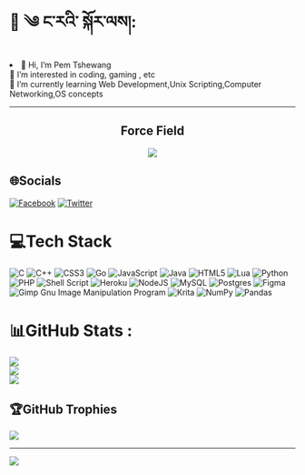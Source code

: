 # 💫 ༄ ང་རའི་ སྐོར་ལས།:

<li>👋 Hi, I’m Pem Tshewang</li>
👀 I’m interested in coding, gaming , etc
<br>
🌱 I’m currently learning Web Development,Unix Scripting,Computer Networking,OS concepts

---

<h2 align='center'>Force Field</h2>

<p align='center'><img src='https://quotes-github-readme.vercel.app/api?type=horizontal&theme=tokyonight'></p>

## 🌐Socials
[![Facebook](https://img.shields.io/badge/Facebook-%231877F2.svg?logo=Facebook&logoColor=white)](https://facebook.com/PemTshewang) [![Twitter](https://img.shields.io/badge/Twitter-%231DA1F2.svg?logo=Twitter&logoColor=white)](https://twitter.com/pemtshewang_4) 

# 💻Tech Stack
![C](https://img.shields.io/badge/c-%2300599C.svg?style=for-the-badge&logo=c&logoColor=white) <!--![C#](https://img.shields.io/badge/c%23-%23239120.svg?style=for-the-badge&logo=c-sharp&logoColor=white)--> ![C++](https://img.shields.io/badge/c++-%2300599C.svg?style=for-the-badge&logo=c%2B%2B&logoColor=white) ![CSS3](https://img.shields.io/badge/css3-%231572B6.svg?style=for-the-badge&logo=css3&logoColor=white) ![Go](https://img.shields.io/badge/go-%2300ADD8.svg?style=for-the-badge&logo=go&logoColor=white) ![JavaScript](https://img.shields.io/badge/javascript-%23323330.svg?style=for-the-badge&logo=javascript&logoColor=%23F7DF1E) ![Java](https://img.shields.io/badge/java-%23ED8B00.svg?style=for-the-badge&logo=java&logoColor=white) ![HTML5](https://img.shields.io/badge/html5-%23E34F26.svg?style=for-the-badge&logo=html5&logoColor=white) ![Lua](https://img.shields.io/badge/lua-%232C2D72.svg?style=for-the-badge&logo=lua&logoColor=white) ![Python](https://img.shields.io/badge/python-3670A0?style=for-the-badge&logo=python&logoColor=ffdd54) ![PHP](https://img.shields.io/badge/php-%23777BB4.svg?style=for-the-badge&logo=php&logoColor=white) <!--![Rust](https://img.shields.io/badge/rust-%23000000.svg?style=for-the-badge&logo=rust&logoColor=white)--> ![Shell Script](https://img.shields.io/badge/shell_script-%23121011.svg?style=for-the-badge&logo=gnu-bash&logoColor=white) <!--![TypeScript](https://img.shields.io/badge/typescript-%23007ACC.svg?style=for-the-badge&logo=typescript&logoColor=white)--> ![Heroku](https://img.shields.io/badge/heroku-%23430098.svg?style=for-the-badge&logo=heroku&logoColor=white) <!--![Firebase](https://img.shields.io/badge/firebase-%23039BE5.svg?style=for-the-badge&logo=firebase) ![Bootstrap](https://img.shields.io/badge/bootstrap-%23563D7C.svg?style=for-the-badge&logo=bootstrap&logoColor=white) ![Angular.js](https://img.shields.io/badge/angular.js-%23E23237.svg?style=for-the-badge&logo=angularjs&logoColor=white) ![Django](https://img.shields.io/badge/django-%23092E20.svg?style=for-the-badge&logo=django&logoColor=white) ![DjangoREST](https://img.shields.io/badge/DJANGO-REST-ff1709?style=for-the-badge&logo=django&logoColor=white&color=ff1709&labelColor=gray) ![Express.js](https://img.shields.io/badge/express.js-%23404d59.svg?style=for-the-badge&logo=express&logoColor=%2361DAFB) ![Flask](https://img.shields.io/badge/flask-%23000.svg?style=for-the-badge&logo=flask&logoColor=white) ![jQuery](https://img.shields.io/badge/jquery-%230769AD.svg?style=for-the-badge&logo=jquery&logoColor=white) ![Laravel](https://img.shields.io/badge/laravel-%23FF2D20.svg?style=for-the-badge&logo=laravel&logoColor=white)--> ![NodeJS](https://img.shields.io/badge/node.js-6DA55F?style=for-the-badge&logo=node.js&logoColor=white)<!--![React](https://img.shields.io/badge/react-%2320232a.svg?style=for-the-badge&logo=react&logoColor=%2361DAFB) ![Apache](https://img.shields.io/badge/apache-%23D42029.svg?style=for-the-badge&logo=apache&logoColor=white) ![MongoDB](https://img.shields.io/badge/MongoDB-%234ea94b.svg?style=for-the-badge&logo=mongodb&logoColor=white)--> ![MySQL](https://img.shields.io/badge/mysql-%2300f.svg?style=for-the-badge&logo=mysql&logoColor=white) ![Postgres](https://img.shields.io/badge/postgres-%23316192.svg?style=for-the-badge&logo=postgresql&logoColor=white) 	![Figma](https://img.shields.io/badge/figma-%23F24E1E.svg?style=for-the-badge&logo=figma&logoColor=white) ![Gimp Gnu Image Manipulation Program](https://img.shields.io/badge/Gimp-657D8B?style=for-the-badge&logo=gimp&logoColor=FFFFFF) ![Krita](https://img.shields.io/badge/Krita-203759?style=for-the-badge&logo=krita&logoColor=EEF37B) ![NumPy](https://img.shields.io/badge/numpy-%23013243.svg?style=for-the-badge&logo=numpy&logoColor=white) ![Pandas](https://img.shields.io/badge/pandas-%23150458.svg?style=for-the-badge&logo=pandas&logoColor=white) <!--![Docker](https://img.shields.io/badge/docker-%230db7ed.svg?style=for-the-badge&logo=docker&logoColor=white) ![CMake](https://img.shields.io/badge/CMake-%23008FBA.svg?style=for-the-badge&logo=cmake&logoColor=white) ![Raspberry Pi](https://img.shields.io/badge/-RaspberryPi-C51A4A?style=for-the-badge&logo=Raspberry-Pi) ![Arduino](https://img.shields.io/badge/-Arduino-00979D?style=for-the-badge&logo=Arduino&logoColor=white) ![Portfolio](https://img.shields.io/badge/Portfolio-%23000000.svg?style=for-the-badge&logo=firefox&logoColor=#FF7139)-->

# 📊GitHub Stats :
![](https://github-readme-stats.vercel.app/api?username=pemtshewang&theme=tokyonight&hide_border=false&include_all_commits=true&count_private=true)<br/>
![](https://github-readme-streak-stats.herokuapp.com/?user=pemtshewang&theme=tokyonight&hide_border=false)<br/>
![](https://github-readme-stats.vercel.app/api/top-langs/?username=pemtshewang&theme=tokyonight&hide_border=false&include_all_commits=true&count_private=true&layout=compact)

## 🏆GitHub Trophies
![](https://github-profile-trophy.vercel.app/?username=pemtshewang&theme=radical&no-frame=false&no-bg=false&margin-w=4)

---
[![](https://visitcount.itsvg.in/api?id=pemtshewang&icon=0&color=8)](https://visitcount.itsvg.in)
